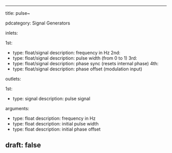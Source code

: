 --- 


title: pulse~

pdcategory: Signal Generators

inlets:

  1st:
  - type: float/signal
    description: frequency in Hz
  2nd:
  - type: float/signal
    description: pulse width (from 0 to 1)
  3rd:
  - type: float/signal
    description: phase sync (resets internal phase)
  4th:
  - type: float/signal
    description: phase offset (modulation input)

outlets:

  1st:
  - type: signal
    description: pulse signal

arguments:
  - type: float
    description: frequency in Hz
  - type: float
    description: initial pulse width
  - type: float
    description: initial phase offset





draft: false
---